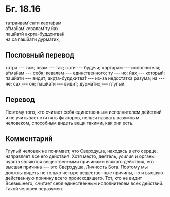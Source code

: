 # Бг. 18.16
татраивам̇ сати карта̄рам<br/>
а̄тма̄нам̇ кевалам̇ ту йах̣<br/>
паш́йатй акр̣та-буддхитва̄н<br/>
на са паш́йати дурматих̣
## Пословный перевод

татра --- там; эвам --- так; сати --- будучи; карта̄рам --- исполнителя;
а̄тма̄нам --- себя; кевалам --- единственного; ту --- но; йах̣ --- который;
паш́йати --- видит; акр̣та-буддхитва̄т --- из-за недостатка разума; на ---
не; сах̣ --- он; паш́йати --- видит; дурматих̣ --- глупый.

## Перевод

Поэтому того, кто считает себя единственным исполнителем действий и не
учитывает эти пять факторов, нельзя назвать разумным человеком,
способным видеть вещи такими, как они есть.

## Комментарий

Глупый человек не понимает, что Сверхдуша, находясь в его сердце,
направляет все его действия. Хотя место, деятель, усилия и органы чувств
являются вещественными причинами всякого действия, его высшая причина
--- это Сверхдуша, Личность Бога. Поэтому мы должны видеть не только
четыре вещественные причины, но и высшую действенную причину всего
происходящего. Тот, кто не видит Всевышнего, считает себя единственным
исполнителем всех действий. Такой человек неразумен.
